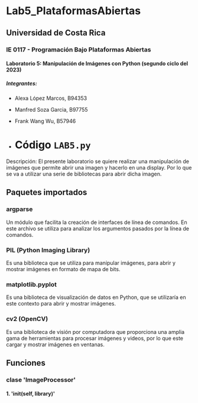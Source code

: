 # Lab5_PlataformasAbiertas
## Universidad de Costa Rica
### IE 0117 - Programación Bajo Plataformas Abiertas
#### Laboratorio 5: Manipulación de Imágenes con Python (segundo ciclo del 2023)
##### Integrantes:
- Alexa López Marcos, B94353
- Manfred Soza Garcia, B97755
- Frank Wang Wu, B57946

- # Código `LAB5.py`
Descripción: El presente laboratorio se quiere realizar una manipulación de imágenes que permite abrir una imagen y hacerlo en una display. Por lo que se va a utilizar una serie de bibliotecas para abrir dicha imagen.

## Paquetes importados 
### argparse
Un módulo que facilita la creación de interfaces de línea de comandos. En este archivo se utiliza para analizar los argumentos pasados por la línea de comandos.

### PIL (Python Imaging Library)
Es una biblioteca que se utiliza para manipular imágenes, para abrir y mostrar imágenes en formato de mapa de bits.

### matplotlib.pyplot
Es una biblioteca de visualización de datos en Python, que se utilizaría en este contexto para abrir y mostrar imágenes.

### cv2 (OpenCV)
Es una biblioteca de visión por computadora que proporciona una amplia gama de herramientas para procesar imágenes y videos, por lo que este cargar y mostrar imágenes en ventanas.

## Funciones 
### clase 'ImageProcessor'
#### 1. '__init__(self, library)'
